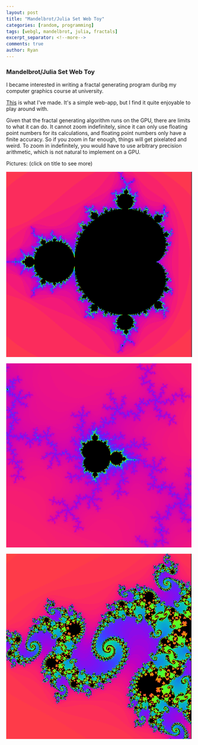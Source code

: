 ```yaml
---
layout: post
title: "Mandelbrot/Julia Set Web Toy"
categories: [random, programming]
tags: [webgl, mandelbrot, julia, fractals]
excerpt_separator: <!--more-->
comments: true
author: Ryan
---
```



### Mandelbrot/Julia Set Web Toy


I became interested in writing a fractal generating program duribg my computer graphics course at university. 

[This](https://rlintott.github.io/fractal) is what I've made. It's a simple web-app, but I find it quite enjoyable to play around with. 

Given that the fractal generating algorithm runs on the GPU, there are limits to what it can do. It cannot zoom indefinitely, since it can only use floating point numbers for its calculations, and floating point numbers only have a finite accuracy. So if you zoom in far enough, things will get pixelated and weird. To zoom in indefinitely, you would have to use arbitrary precision arithmetic, which is not natural to implement on a GPU. 


Pictures: (click on title to see more)


![Mandel](/assets/img/mandel.png)

<!--more-->

![mini_mandel](/assets/img/mini_mandel.png)

![julia](/assets/img/julia.png)